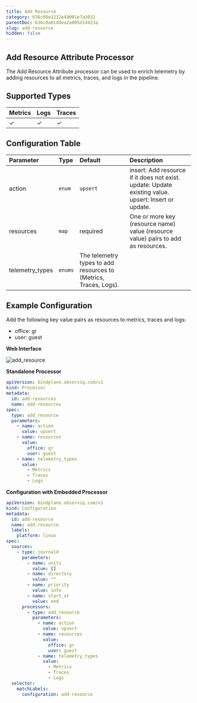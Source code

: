 ```yaml
---
title: Add Resource
category: 636c08e1212e49001e7a3032
parentDoc: 636c0a0cddea2a005d14423a
slug: add-resource
hidden: false
---
```


## Add Resource Attribute Processor

The Add Resource Attribute processor can be used to enrich telemetry by adding resources to all metrics, traces, and logs in the pipeline.

## Supported Types

| Metrics | Logs | Traces |
| :--- | :--- | :--- |
| ✓ | ✓ | ✓ |

## Configuration Table

| Parameter  | Type    | Default  | Description |
| :---       | :---    | :---     | :--- |
| action     | `enum`  | `upsert` | insert: Add resource if it does not exist. update: Update existing value. upsert: Insert or update. |
| resources  | `map`   | required | One or more key (resource name) value (resource value) pairs to add as resources. |
| telemetry_types | `enums` | The telemetry types to add resources to (Metrics, Traces, Logs). |

## Example Configuration

Add the following key value pairs as resources to metrics, traces and logs:
- office: gr
- user: guest

**Web Interface**

![add_resource](https://storage.googleapis.com/bindplane-op-doc-images/resources/processor-types/add_resource.png)

**Standalone Processor**

```yaml
apiVersion: bindplane.observiq.com/v1
kind: Processor
metadata:
  id: add-resources
  name: add-resources
spec:
  type: add_resource
  parameters:
    - name: action
      value: upsert
    - name: resources
      value:
        office: gr
        user: guest
    - name: telemetry_types
      value:
        - Metrics
        - Traces
        - Logs
```

**Configuration with Embedded Processor**

```yaml
apiVersion: bindplane.observiq.com/v1
kind: Configuration
metadata:
  id: add-resource
  name: add-resource
  labels:
    platform: linux
spec:
  sources:
    - type: journald
      parameters:
        - name: units
          value: []
        - name: directory
          value: ""
        - name: priority
          value: info
        - name: start_at
          value: end
      processors:
        - type: add_resource
          parameters:
            - name: action
              value: upsert
            - name: resources
              value:
                office: gr
                user: guest
            - name: telemetry_types
              value:
                - Metrics
                - Traces
                - Logs
  selector:
    matchLabels:
      configuration: add-resource
```
